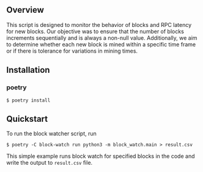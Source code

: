 ## Overview

This script is designed to monitor the behavior of blocks and RPC latency for new blocks. Our objective was to ensure that the number of blocks increments sequentially and is always a non-null value. Additionally, we aim to determine whether each new block is mined within a specific time frame or if there is tolerance for variations in mining times.

## Installation

### poetry

```
$ poetry install
```

## Quickstart

To run the block watcher script, run

```
$ poetry -C block-watch run python3 -m block_watch.main > result.csv
```

This simple example runs block watch for specified blocks in the code and write the output to `result.csv` file.

